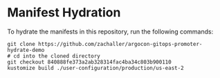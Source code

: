 # Manifest Hydration

To hydrate the manifests in this repository, run the following commands:

```shell
git clone https://github.com/zachaller/argocon-gitops-promoter-hydrate-demo
# cd into the cloned directory
git checkout 840888fe373a2ab328314fac4ba34c803b900110
kustomize build ./user-configuration/production/us-east-2
```
